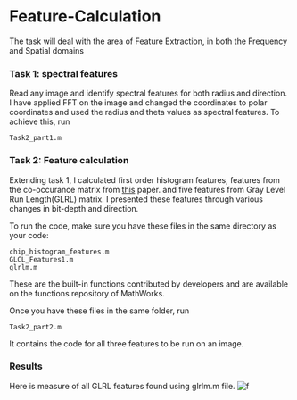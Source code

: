 # Feature-Calculation
The task will deal with the area of Feature Extraction, in both the Frequency and Spatial domains

### Task 1: spectral features
Read any image and identify spectral features for both radius and direction. I have applied FFT on the image and changed the coordinates to polar coordinates and used the radius and theta values as spectral features. To achieve this, run 

```
Task2_part1.m
```

### Task 2: Feature calculation
Extending task 1, I calculated first order histogram features, features from the co-occurance matrix from [this](https://ieeexplore.ieee.org/abstract/document/4309314?casa_token=NEzDoOHfHT0AAAAA:o-gRwUyY-w3lpyQv_zFVeNyDwy3itzl0LB7SvXr6XQ9cwF_rr3xCvMoQo5VKGBPyqHqVEnnuK9RYEg) paper. and five features from Gray Level Run Length(GLRL) matrix. I presented these features through various changes in bit-depth and direction.

To run the code, make sure you have these files in the same directory as your code:

```
chip_histogram_features.m
GLCL_Features1.m
glrlm.m
```

These are the built-in functions contributed by developers and are available on the functions repository of MathWorks.

Once you have these files in the same folder, run

```
Task2_part2.m
```

It contains the code for all three features to be run on an image. 

### Results
Here is measure of all GLRL features found using glrlm.m file.
![f](https://user-images.githubusercontent.com/101992840/216719613-d6482369-c1f0-4a67-b47b-b1f498c486c0.png)
